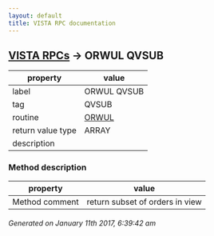 ```yaml
---
layout: default
title: VISTA RPC documentation
---
```




## [VISTA RPCs](TableOfContent.md) &#8594; ORWUL QVSUB 

 property | value 
--- | --- 
 label | ORWUL QVSUB
 tag | QVSUB
 routine | [ORWUL](http://code.osehra.org/dox/Routine_ORWUL_source.html)
 return value type | ARRAY
 description | 


### Method description

 property | value 
--- | --- 
 Method comment | return subset of orders in view




 ###### Generated on January 11th 2017, 6:39:42 am